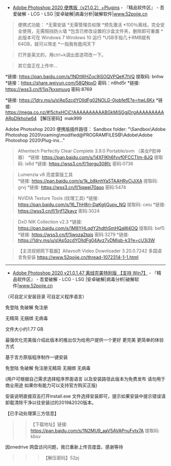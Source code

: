 - [Adobe Photoshop 2020 便携版（v21.0.2）+Plugins](https://www.52pojie.cn/thread-1087960-1-1.html) - 『精品软件区』 - 吾爱破解 - LCG - LSG |安卓破解|病毒分析|破解软件|www.52pojie.cn  

> 便携式功能：
*无需安装
*无需管理员权限
*预先激活
*100％离线，完全安全使用，无需阻挡防火墙
*包含已修改设置的沙盒文件夹，删除即可重置
*此版本可在 Windows 7 Windows 10 运行
*USB手指几十RMB就有64GB，就可以带走
*一指我有能闯天下

> 打开是英文的，用ctrl+k调出首选项改一下。

> 其它盘正在上传中…

*链接: https://pan.baidu.com/s/1NDtWHZoc9iSOQVPQeK7lVQ 提取码: bnhw
*链接：https://share.weiyun.com/58QNpxD 密码：n6hd5r
*链接: https://wss3.cn/f/1iq7kxsmuug 密码:8769

*链接: https://1drv.ms/u/s!Ap5zcdYOIldFg02NOLG-0jobfefE?e=hwL6Kx
*链接: https://mega.co.nz/#!5chxHCjC!AAAAAAAAAABGkMiSGgjDrgAAAAAAAAAARpDIkhoIw64
【解压密码】mak999


Adobe Photoshop 2020 便携版插件路径： Sandbox folder: "\Sandbox\Adobe Photoshop 2020\roaming\modified\@PROGRAMFILES@\Adobe\Adobe Photoshop 2020\Plug-ins\..."   

> Athentech Perfectly Clear Complete 3.9.0 Portable/svm （美女P脸神器）
*链接: https://pan.baidu.com/s/14XFIKh6fvvf0FCCTIm-8JQ 提取码: is6d
*链接: https://wss3.cn/f/1iqrgu308fc 密码:0736


> Lumenzia v8  亮度蒙版工具   
*链接: https://pan.baidu.com/s/1k_b8knhYa5TAAHRvCjJiXA 提取码: grvj
*链接: https://wss3.cn/f/1iqwei70aso 密码:5474


> NVIDIA Texture Tools (纹理工具)
*链接: https://pan.baidu.com/s/16_ThH8rj-DaKgIjGupv_NQ 提取码: ceiu
*链接: https://wss3.cn/f/1irjf12kayz 密码:3024

> DxO NIK Collection v2.3
*链接: https://pan.baidu.com/s/1M8YHLqdY2hdthSmHQaW4OQ 提取码: bef5
*链接: https://wss3.cn/f/1iwoza2tqjs 密码:3279
*链接: https://1drv.ms/u/s!Ap5zcdYOIldFg04Avz7yDMisb-k3?e=cU3j3W


> 【主流视频网下载器】Allavsoft Video Downloader 3.20.0.7242 多国语言免安装
   https://www.52pojie.cn/thread-1072314-1-1.html

------------------------------------------------------------------------------------------------------------------------

- [Adobe Photoshop 2020 v21.0.1.47 离线完美特别版 【支持 Win7】](https://www.52pojie.cn/forum.php?mod=viewthread&tid=1058206&ctid=1668) - 『精品软件区』 - 吾爱破解 - LCG - LSG |安卓破解|病毒分析|破解软件|www.52pojie.cn 

（可自定义安装目录  可自定义程序语言）

免登陆 免破解 免注册

无精简 无捆绑 无病毒

文件大小约1.77 GB

最强优化完美版介绍此版本的推出仅为给用户提供一个更好 更完美 更简单的体验方式

基于言方原版程序制作一键安装

免登陆 免破解 免注册无精简 无捆绑 无病毒

 (用户可根据自己需求选择程序界面语言 以及安装路径此版本为免费发布 请勿用于商业用途 如果你有能力可以支持官方购买正版)
 
 安装说明直接双击打开install.exe 文件选择安装即可，提示如果安装中提示错误请卸载清除干净以往安装过的2019&2020版本。

【已手动处理第三方信息】

>> 【下载地址】链接: https://pan.baidu.com/s/1N2MU9_aaV5AVAPnuFvtx7A 提取码: kbsv

因onedrive 网盘访问问题，我已重新上传百度盘，感谢等待

>>>【解压密码】52pj
